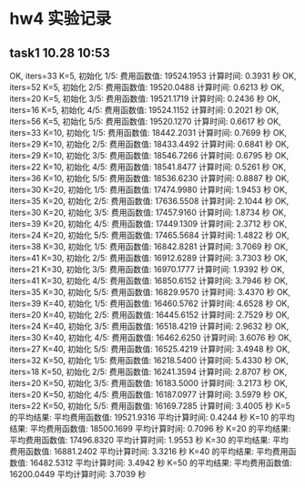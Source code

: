 # hw4 实验记录

## task1 10.28 10:53

OK, iters=33
K=5, 初始化 1/5:
  费用函数值: 19524.1953
  计算时间: 0.3931 秒
OK, iters=52
K=5, 初始化 2/5:
  费用函数值: 19520.0488
  计算时间: 0.6213 秒
OK, iters=20
K=5, 初始化 3/5:
  费用函数值: 19521.1719
  计算时间: 0.2436 秒
OK, iters=16
K=5, 初始化 4/5:
  费用函数值: 19524.1152
  计算时间: 0.2021 秒
OK, iters=56
K=5, 初始化 5/5:
  费用函数值: 19520.1270
  计算时间: 0.6617 秒
OK, iters=33
K=10, 初始化 1/5:
  费用函数值: 18442.2031
  计算时间: 0.7699 秒
OK, iters=29
K=10, 初始化 2/5:
  费用函数值: 18433.4492
  计算时间: 0.6841 秒
OK, iters=29
K=10, 初始化 3/5:
  费用函数值: 18546.7266
  计算时间: 0.6795 秒
OK, iters=22
K=10, 初始化 4/5:
  费用函数值: 18541.8477
  计算时间: 0.5261 秒
OK, iters=36
K=10, 初始化 5/5:
  费用函数值: 18536.6230
  计算时间: 0.8887 秒
OK, iters=30
K=20, 初始化 1/5:
  费用函数值: 17474.9980
  计算时间: 1.9453 秒
OK, iters=35
K=20, 初始化 2/5:
  费用函数值: 17636.5508
  计算时间: 2.1044 秒
OK, iters=30
K=20, 初始化 3/5:
  费用函数值: 17457.9160
  计算时间: 1.8734 秒
OK, iters=39
K=20, 初始化 4/5:
  费用函数值: 17449.1309
  计算时间: 2.3712 秒
OK, iters=24
K=20, 初始化 5/5:
  费用函数值: 17465.5684
  计算时间: 1.4822 秒
OK, iters=38
K=30, 初始化 1/5:
  费用函数值: 16842.8281
  计算时间: 3.7069 秒
OK, iters=41
K=30, 初始化 2/5:
  费用函数值: 16912.6289
  计算时间: 3.7303 秒
OK, iters=21
K=30, 初始化 3/5:
  费用函数值: 16970.1777
  计算时间: 1.9392 秒
OK, iters=41
K=30, 初始化 4/5:
  费用函数值: 16850.6152
  计算时间: 3.7946 秒
OK, iters=35
K=30, 初始化 5/5:
  费用函数值: 16829.9570
  计算时间: 3.4370 秒
OK, iters=39
K=40, 初始化 1/5:
  费用函数值: 16460.5762
  计算时间: 4.6528 秒
OK, iters=20
K=40, 初始化 2/5:
  费用函数值: 16445.6152
  计算时间: 2.7529 秒
OK, iters=24
K=40, 初始化 3/5:
  费用函数值: 16518.4219
  计算时间: 2.9632 秒
OK, iters=30
K=40, 初始化 4/5:
  费用函数值: 16462.6250
  计算时间: 3.6076 秒
OK, iters=27
K=40, 初始化 5/5:
  费用函数值: 16525.4219
  计算时间: 3.4948 秒
OK, iters=32
K=50, 初始化 1/5:
  费用函数值: 16218.5400
  计算时间: 5.4330 秒
OK, iters=18
K=50, 初始化 2/5:
  费用函数值: 16241.3594
  计算时间: 2.8707 秒
OK, iters=20
K=50, 初始化 3/5:
  费用函数值: 16183.5000
  计算时间: 3.2173 秒
OK, iters=20
K=50, 初始化 4/5:
  费用函数值: 16187.0977
  计算时间: 3.5979 秒
OK, iters=22
K=50, 初始化 5/5:
  费用函数值: 16169.7285
  计算时间: 3.4005 秒
K=5 的平均结果:
  平均费用函数值: 19521.9316
  平均计算时间: 0.4244 秒
K=10 的平均结果:
  平均费用函数值: 18500.1699
  平均计算时间: 0.7096 秒
K=20 的平均结果:
  平均费用函数值: 17496.8320
  平均计算时间: 1.9553 秒
K=30 的平均结果:
  平均费用函数值: 16881.2402
  平均计算时间: 3.3216 秒
K=40 的平均结果:
  平均费用函数值: 16482.5312
  平均计算时间: 3.4942 秒
K=50 的平均结果:
  平均费用函数值: 16200.0449
  平均计算时间: 3.7039 秒
